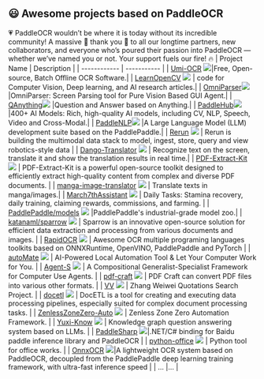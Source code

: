 ## 😃 Awesome projects based on PaddleOCR
💗 PaddleOCR wouldn’t be where it is today without its incredible community! A massive 🙌 thank you 🙌 to all our longtime partners, new collaborators, and everyone who’s poured their passion into PaddleOCR — whether we’ve named you or not. Your support fuels our fire! 🔥
| Project Name | Description |
| ------------ | ----------- |
| [Umi-OCR](https://github.com/hiroi-sora/Umi-OCR) <a href="https://github.com/hiroi-sora/Umi-OCR"><img src="https://img.shields.io/github/stars/hiroi-sora/Umi-OCR"></a>|Free, Open-source, Batch Offline OCR Software.|
| [LearnOpenCV](http://github.com/spmallick/learnopencv) <a href="http://github.com/spmallick/learnopencv"><img src="https://img.shields.io/github/stars/spmallick/learnopencv"></a> | code for Computer Vision, Deep learning, and AI research articles.|
| [OmniParser](https://github.com/microsoft/OmniParser)<a href="https://github.com/microsoft/OmniParser"><img src="https://img.shields.io/github/stars/microsoft/OmniParser"></a> |OmniParser: Screen Parsing tool for Pure Vision Based GUI Agent.|
| [QAnything](https://github.com/netease-youdao/QAnything)<a href="https://github.com/netease-youdao/QAnything"><img src="https://img.shields.io/github/stars/netease-youdao/QAnything"></a> |Question and Answer based on Anything.|
| [PaddleHub](https://github.com/PaddlePaddle/PaddleHub)<a href="https://github.com/PaddlePaddle/PaddleHub"><img src="https://img.shields.io/github/stars/PaddlePaddle/PaddleHub"></a> |400+ AI Models: Rich, high-quality AI models, including CV, NLP, Speech, Video and Cross-Modal.|
| [PaddleNLP](https://github.com/PaddlePaddle/PaddleNLP)<a href="https://github.com/PaddlePaddle/PaddleNLP"><img src="https://img.shields.io/github/stars/PaddlePaddle/PaddleNLP"></a> |A Large Language Model (LLM) development suite based on the PaddlePaddle.|
| [Rerun](https://github.com/rerun-io/rerun) <a href="https://github.com/rerun-io/rerun"><img src="https://img.shields.io/github/stars/rerun-io/rerun"></a> | Rerun is building the multimodal data stack to model, ingest, store, query and view robotics-style data |
| [Dango-Translator](https://github.com/PantsuDango/Dango-Translator) <a href="https://github.com/PantsuDango/Dango-Translator"><img src="https://img.shields.io/github/stars/PantsuDango/Dango-Translator"></a> | Recognize text on the screen, translate it and show the translation results in real time.|
| [PDF-Extract-Kit](https://github.com/opendatalab/PDF-Extract-Kit) <a href="https://github.com/opendatalab/PDF-Extract-Kit"><img src="https://img.shields.io/github/stars/opendatalab/PDF-Extract-Kit"></a> | PDF-Extract-Kit is a powerful open-source toolkit designed to efficiently extract high-quality content from complex and diverse PDF documents.  |
| [manga-image-translator](https://github.com/zyddnys/manga-image-translator) <a href="https://github.com/zyddnys/manga-image-translator"><img src="https://img.shields.io/github/stars/zyddnys/manga-image-translator"></a> | Translate texts in manga/images.|
| [March7thAssistant](https://github.com/moesnow/March7thAssistant) <a href="https://github.com/moesnow/March7thAssistant"><img src="https://img.shields.io/github/stars/moesnow/March7thAssistant"></a> | Daily Tasks: Stamina recovery, daily training, claiming rewards, commissions, and farming. |
| [PaddlePaddle/models](https://github.com/PaddlePaddle/models) <a href="https://github.com/PaddlePaddle/models"><img src="https://img.shields.io/github/stars/PaddlePaddle/models"></a> |PaddlePaddle's industrial-grade model zoo.|
| [katanaml/sparrow](https://github.com/katanaml/sparrow) <a href="https://github.com/katanaml/sparrow"><img src="https://img.shields.io/github/stars/katanaml/sparrow"></a> | Sparrow is an innovative open-source solution for efficient data extraction and processing from various documents and images. |
| [RapidOCR](https://github.com/RapidAI/RapidOCR) <a href="https://github.com/RapidAI/RapidOCR"><img src="https://img.shields.io/github/stars/RapidAI/RapidOCR"></a> | Awesome OCR multiple programing languages toolkits based on ONNXRuntime, OpenVINO, PaddlePaddle and PyTorch |
| [autoMate](https://github.com/yuruotong1/autoMate) <a href="https://github.com/yuruotong1/autoMate"><img src="https://img.shields.io/github/stars/yuruotong1/autoMate"></a> | AI-Powered Local Automation Tool & Let Your Computer Work for You. |
| [Agent-S](https://github.com/simular-ai/Agent-S) <a href="https://github.com/simular-ai/Agent-S"><img src="https://img.shields.io/github/stars/simular-ai/Agent-S"></a> | A Compositional Generalist-Specialist Framework for Computer Use Agents.  |
| [pdf-craft](https://github.com/oomol-lab/pdf-craft) <a href="https://github.com/oomol-lab/pdf-craft"><img src="https://img.shields.io/github/stars/oomol-lab/pdf-craft"></a> | PDF Craft can convert PDF files into various other formats. |
| [VV](https://github.com/Cicada000/VV) <a href="https://github.com/Cicada000/VV"><img src="https://img.shields.io/github/stars/Cicada000/VV"></a> | Zhang Weiwei Quotations Search Project. |
| [docetl](https://github.com/ucbepic/docetl) <a href="https://github.com/ucbepic/docetl"><img src="https://img.shields.io/github/stars/ucbepic/docetl"></a> | DocETL is a tool for creating and executing data processing pipelines, especially suited for complex document processing tasks. |
| [ZenlessZoneZero-Auto](https://github.com/sMythicalBird/ZenlessZoneZero-Auto) <a href="https://github.com/sMythicalBird/ZenlessZoneZero-Auto"><img src="https://img.shields.io/github/stars/sMythicalBird/ZenlessZoneZero-Auto"></a> | Zenless Zone Zero Automation Framework. |
| [Yuxi-Know](https://github.com/xerrors/Yuxi-Know) <a href="https://github.com/xerrors/Yuxi-Know"><img src="https://img.shields.io/github/stars/xerrors/Yuxi-Know"></a> | Knowledge graph question answering system based on LLMs. |
| [PaddleSharp](https://github.com/sdcb/PaddleSharp) <a href="https://github.com/sdcb/PaddleSharp"><img src="https://img.shields.io/github/stars/sdcb/PaddleSharp"></a>|.NET/C# binding for Baidu paddle inference library and PaddleOCR |
| [python-office](https://github.com/CoderWanFeng/python-office) <a href="https://github.com/CoderWanFeng/python-office"><img src="https://img.shields.io/github/stars/CoderWanFeng/python-office"></a> | Python tool for office works. |
| [OnnxOCR](https://github.com/jingsongliujing/OnnxOCR) <a href="https://github.com/jingsongliujing/OnnxOCR"><img src="https://img.shields.io/github/stars/jingsongliujing/OnnxOCR"></a>|A lightweight OCR system based on PaddleOCR, decoupled from the PaddlePaddle deep learning training framework, with ultra-fast inference speed |
| ... |... |
